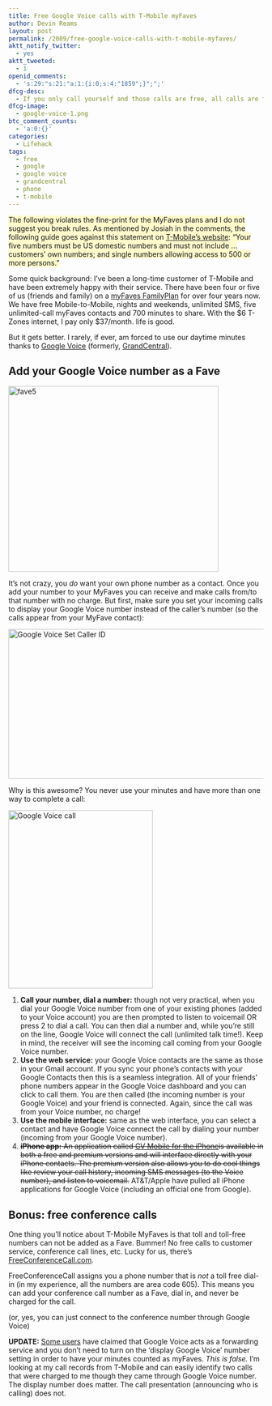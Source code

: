 ```yaml
---
title: Free Google Voice calls with T-Mobile myFaves
author: Devin Reams
layout: post
permalink: /2009/free-google-voice-calls-with-t-mobile-myfaves/
aktt_notify_twitter:
  - yes
aktt_tweeted:
  - 1
openid_comments:
  - 's:29:"s:21:"a:1:{i:0;s:4:"1859";}";";'
dfcg-desc:
  - If you only call yourself and those calls are free, all calls are free!
dfcg-image:
  - google-voice-1.png
btc_comment_counts:
  - 'a:0:{}'
categories:
  - Lifehack
tags:
  - free
  - google
  - google voice
  - grandcentral
  - phone
  - t-mobile
---
```

<span style="background-color: rgb(255, 251, 204);">The following violates the fine-print for the MyFaves plans and I do not suggest you break rules. As mentioned by Josiah in the comments, the following guide goes against this statement on <a href="http://www.t-mobile.com/templates/generic.aspx?passet=Pln_Lst_MyFavesLrnDemo">T-Mobile&#8217;s website</a>: &#8220;Your five numbers must be US domestic numbers and must not include &#8230; customers&#8217; own numbers; and single numbers allowing access to 500 or more persons.&#8221;</span>

Some quick background: I&#8217;ve been a long-time customer of T-Mobile and have been extremely happy with their service. There have been four or five of us (friends and family) on a [myFaves FamilyPlan][1] for over four years now. We have free Mobile-to-Mobile, nights and weekends, unlimited SMS, five unlimited-call myFaves contacts and 700 minutes to share. With the $6 T-Zones internet, I pay only $37/month. life is good.

But it gets better. I rarely, if ever, am forced to use our daytime minutes thanks to [Google Voice][2] (formerly, [GrandCentral][3]).

## Add your Google Voice number as a Fave

<img src="https://devin.reams.me/wp/wp-content/uploads/2009/04/fave5.png" alt="fave5" title="fave5" width="415" height="367" class="aligncenter size-full wp-image-761" />

It&#8217;s not crazy, you *do* want your own phone number as a contact. Once you add your number to your MyFaves you can receive and make calls from/to that number with no charge. But first, make sure you set your incoming calls to display your Google Voice number instead of the caller&#8217;s number (so the calls appear from your MyFave contact):

<img src="https://devin.reams.me/wp/wp-content/uploads/2009/05/voice-caller-id.png" alt="Google Voice Set Caller ID" title="Google Voice Set Caller ID" width="547" height="296" class="aligncenter size-full wp-image-768" />

Why is this awesome? You never use your minutes and have more than one way to complete a call:

<img src="https://devin.reams.me/wp/wp-content/uploads/2009/04/png" alt="Google Voice call" title="Google Voice call" width="285" height="352" class="aligncenter size-full wp-image-759" />

1.  **Call your number, dial a number:** though not very practical, when you dial your Google Voice number from one of your existing phones (added to your Voice account) you are then prompted to listen to voicemail OR press 2 to dial a call. You can then dial a number and, while you&#8217;re still on the line, Google Voice will connect the call (unlimited talk time!). Keep in mind, the receiver will see the incoming call coming from your Google Voice number.
2.  **Use the web service:** your Google Voice contacts are the same as those in your Gmail account. If you sync your phone&#8217;s contacts with your Google Contacts then this is a seamless integration. All of your friends&#8217; phone numbers appear in the Google Voice dashboard and you can click to call them. You are then called (the incoming number is your Google Voice) and your friend is connected. Again, since the call was from your Voice number, no charge!
3.  **Use the mobile interface:** same as the web interface, you can select a contact and have Google Voice connect the call by dialing your number (incoming from your Google Voice number).
4.  <strike>**iPhone app:** An application called [GV Mobile for the iPhone][4]is available in both a free and premium versions and will interface directly with your iPhone contacts. The premium version also allows you to do cool things like review your call history, incoming SMS messages (to the Voice number), and listen to voicemail.</strike> AT&#038;T/Apple have pulled all iPhone applications for Google Voice (including an official one from Google).

## Bonus: free conference calls

One thing you&#8217;ll notice about T-Mobile MyFaves is that toll and toll-free numbers can not be added as a Fave. Bummer! No free calls to customer service, conference call lines, etc. Lucky for us, there&#8217;s [FreeConferenceCall.com][5].

FreeConferenceCall assigns you a phone number that is *not* a toll free dial-in (in my experience, all the numbers are area code 605). This means you can add your conference call number as a Fave, dial in, and never be charged for the call.

(or, yes, you can just connect to the conference number through Google Voice)

**UPDATE:** [Some users][6] have claimed that Google Voice acts as a forwarding service and you don&#8217;t need to turn on the &#8216;display Google Voice&#8217; number setting in order to have your minutes counted as myFaves. *This is false.* I&#8217;m looking at my call records from T-Mobile and can easily identify two calls that were charged to me though they came through Google Voice number. The display number does matter. The call presentation (announcing who is calling) does not.

 [1]: http://www.t-mobile.com/shop/plans/Cell-Phone-Plans.aspx?catgroup=Family-Time-cell-phone-plan&#038;WT.mc_n=Family_PlanFirstTile2&#038;WT.mc_t=OnsiteAd
 [2]: http://google.com/voice
 [3]: http://grandcentral.com/
 [4]: http://www.seankovacs.com/index.php/gv-mobile/
 [5]: http://freeconferencecall.com/
 [6]: http://forums.crackberry.com/f35/google-voice-gvdialer-myfavs-awesome-possibilities-257883/index8.html#post2994750